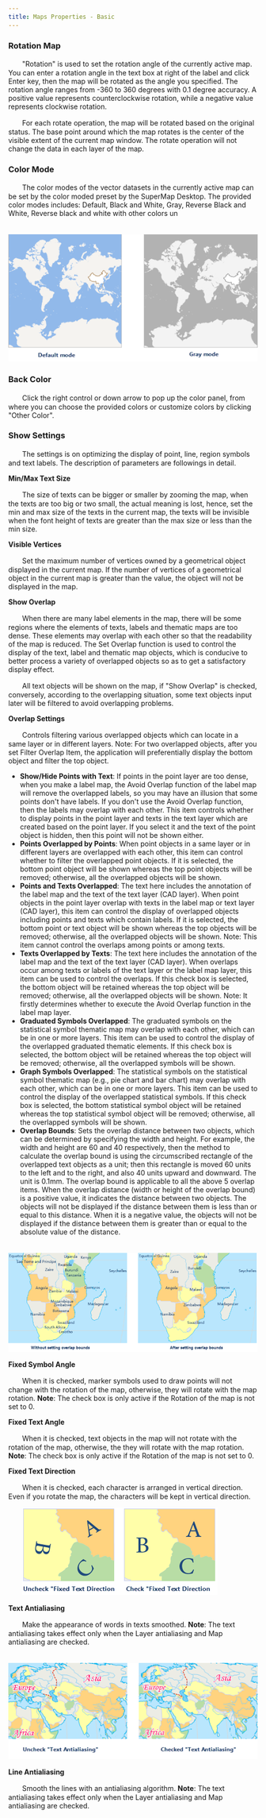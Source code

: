 ```yaml
---
title: Maps Properties - Basic
---
```



### Rotation Map

　　"Rotation" is used to set the rotation angle of the currently active map. You can enter a rotation angle in the text box at right of the label and click Enter key, then the map will be rotated as the angle you specified. The rotation angle ranges from -360 to 360 degrees with 0.1 degree accuracy. A positive value represents counterclockwise rotation, while a negative value represents clockwise rotation.

　　For each rotate operation, the map will be rotated based on the original status. The base point around which the map rotates is the center of the visible extent of the current map window. The rotate operation will not change the data in each layer of the map.

### Color Mode

　　The color modes of the vector datasets in the currently active map can be set by the color moded preset by the SuperMap Desktop. The provided color modes includes: Default, Black and White, Gray, Reverse Black and White, Reverse black and white with other colors un

　　![](img/ColorMode.png)

### Back Color

　　Click the right control or down arrow to pop up the color panel, from where you can choose the provided colors or customize colors by clicking "Other Color".

### Show Settings

　　The settings is on optimizing the display of point, line, region symbols and text labels. The description of parameters are followings in detail.

**Min/Max Text Size**

　　The size of texts can be bigger or smaller by zooming the map, when the texts are too big or two small, the actual meaning is lost, hence, set the min and max size of the texts in the current map, the texts will be invisible when the font height of texts are greater than the max size or less than the min size. 

**Visible Vertices**

　　Set the maximum number of vertices owned by a geometrical object displayed in the current map. If the number of vertices of a geometrical object in the current map is greater than the value, the object will not be displayed in the map.

**Show Overlap**

　　When there are many label elements in the map, there will be some regions where the elements of texts, labels and thematic maps are too dense. These elements may overlap with each other so that the readability of the map is reduced. The Set Overlap function is used to control the display of the text, label and thematic map objects, which is conducive to better process a variety of overlapped objects so as to get a satisfactory display effect.

　　All text objects will be shown on the map, if "Show Overlap" is checked, conversely, according to the overlapping situation, some text objects input later will be filtered to avoid overlapping problems.

**Overlap Settings**

　　Controls filtering various overlapped objects which can locate in a same layer or in different layers. Note: For two overlapped objects, after you set Filter Overlap Item, the application will preferentially display the bottom object and filter the top object.

- **Show/Hide Points with Text**: If points in the point layer are too dense, when you make a label map, the Avoid Overlap function of the label map will remove the overlapped labels, so you may have an illusion that some points don't have labels. If you don't use the Avoid Overlap function, then the labels may overlap with each other. This item controls whether to display points in the point layer and texts in the text layer which are created based on the point layer. If you select it and the text of the point object is hidden, then this point will not be shown either.
- **Points Overlapped by Points**: When point objects in a same layer or in different layers are overlapped with each other, this item can control whether to filter the overlapped point objects. If it is selected, the bottom point object will be shown whereas the top point objects will be removed; otherwise, all the overlapped objects will be shown.
- **Points and Texts Overlapped**: The text here includes the annotation of the label map and the text of the text layer (CAD layer). When point objects in the point layer overlap with texts in the label map or text layer (CAD layer), this item can control the display of overlapped objects including points and texts which contain labels. If it is selected, the bottom point or text object will be shown whereas the top objects will be removed; otherwise, all the overlapped objects will be shown. Note: This item cannot control the overlaps among points or among texts.
- **Texts Overlapped by Texts**: The text here includes the annotation of the label map and the text of the text layer (CAD layer). When overlaps occur among texts or labels of the text layer or the label map layer, this item can be used to control the overlaps. If this check box is selected, the bottom object will be retained whereas the top object will be removed; otherwise, all the overlapped objects will be shown. Note: It firstly determines whether to execute the Avoid Overlap function in the label map layer.
- **Graduated Symbols Overlapped**: The graduated symbols on the statistical symbol thematic map may overlap with each other, which can be in one or more layers. This item can be used to control the display of the overlapped graduated thematic elements. If this check box is selected, the bottom object will be retained whereas the top object will be removed; otherwise, all the overlapped symbols will be shown.
- **Graph Symbols Overlapped**: The statistical symbols on the statistical symbol thematic map (e.g., pie chart and bar chart) may overlap with each other, which can be in one or more layers. This item can be used to control the display of the overlapped statistical symbols. If this check box is selected, the bottom statistical symbol object will be retained whereas the top statistical symbol object will be removed; otherwise, all the overlapped symbols will be shown.
- **Overlap Bounds**: Sets the overlap distance between two objects, which can be determined by specifying the width and height. For example, the width and height are 60 and 40 respectively, then the method to calculate the overlap bound is using the circumscribed rectangle of the overlapped text objects as a unit; then this rectangle is moved 60 units to the left and to the right, and also 40 units upward and downward. The unit is 0.1mm. The overlap bound is applicable to all the above 5 overlap items. When the overlap distance (width or height of the overlap bound) is a positive value, it indicates the distance between two objects. The objects will not be displayed if the distance between them is less than or equal to this distance. When it is a negative value, the objects will not be displayed if the distance between them is greater than or equal to the absolute value of the distance.

　　![](img/OverlaySetting.png)


**Fixed Symbol Angle**

　　When it is checked, marker symbols used to draw points will not change with the rotation of the map, otherwise, they will rotate with the map rotation. **Note**: The check box is only active if the Rotation of the map is not set to 0.

**Fixed Text Angle**

　　When it is checked, text objects in the map will not rotate with the rotation of the map, otherwise, the they will rotate with the map rotation. **Note**: The check box is only active if the Rotation of the map is not set to 0.


**Fixed Text Direction**

　　When it is checked, each character is arranged in vertical direction. Even if you rotate the map, the characters will be kept in vertical direction.

　　![](img/FixTextOrientation.png)

**Text Antialiasing**

　　Make the appearance of words in texts smoothed. **Note**: The text antialiasing takes effect only when the Layer antialiasing and Map antialiasing are checked.

　　![](img/TextAntialiasing.png)

**Line Antialiasing**

　　Smooth the lines with an antialiasing algorithm. **Note**: The text antialiasing takes effect only when the Layer antialiasing and Map antialiasing are checked.